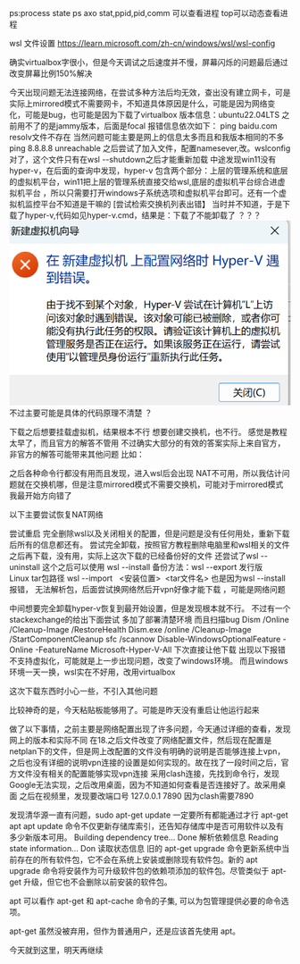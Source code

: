 ps:process state   ps axo stat,ppid,pid,comm 可以查看进程        top可以动态查看进程

wsl   文件设置
https://learn.microsoft.com/zh-cn/windows/wsl/wsl-config

确实virtualbox字很小，但是今天调试之后速度并不慢，屏幕闪烁的问题最后通过改变屏幕比例150%解决

今天出现问题无法连接网络，在尝试多种方法后均无效，查出没有建立网卡，可是实际上mirrored模式不需要网卡，不知道具体原因是什么，可能是因为网络变化，可能是bug，也可能是因为下载了virtualbox
版本信息：ubuntu22.04LTS 之前用不了的是jammy版本，后面是focal
报错信息依次如下：
ping baidu.com   resolv文件不存在        当然问题可能主要是网上的信息太多而且和我版本相同的不多
ping 8.8.8.8    unreachable
之后尝试了加入文件，配置namesever,改。wslconfig  对了，这个文件只有在wsl --shutdown之后才能重新加载
中途发现win11没有hyper-v，在后面的查询中发现，hyper-v 包含两个部分：上层的管理系统和底层的虚拟机平台，win11把上层的管理系统直接交给wsl,底层的虚拟机平台综合进虚拟机平台
，所以只需要打开windows子系统选项和虚拟机平台即可。还有一个虚拟机监控平台不知道是干嘛的
[尝试检索交换机列表出错】
当时并不知道，于是下载了hyper-v,代码如见hyper-v.cmd，结果是：下载了不能卸载了 ？？？   
![image](https://github.com/bluskyfly/ysyx/blob/main/biji/tu1.jpg)
不过主要可能是具体的代码原理不清楚 ？

下载之后想要挂载虚拟机，结果根本不行     想要创建交换机，也不行。    感觉是教程太早了，而且官方的解答不管用
不过确实大部分的有效的答案实际上来自官方，
非官方的解答可能带来其他问题 比如：

之后各种命令行都没有用而且发现，进入wsl后会出现 NAT不可用，所以我估计问题就在交换机哪，但是注意mirrored模式不需要交换机，可能对于mirrored模式我最开始方向错了

以下主要尝试恢复NAT网络

尝试重启
完全删除wsl以及关闭相关的配置，但是问题是没有任何用处，重新下载后所有的信息都还有。
尝试完全卸载，按照官方教程删除电脑里和wsl相关的文件之后再下载，没有用，实际上这次下载的已经备份好的文件
还尝试了wsl --uninstall  这个之后可以使用 wsl --install
备份方法：wsl --export 发行版Linux tar包路径
wsl --import <DistributionName>  <安装位置>  <tar文件名>
也是因为wsl --install 报错， 无法解析包，后面尝试换网络然后开vpn好像才能下载  ，可能是网络问题

中间想要完全卸载hyper-v恢复到最开始设置，但是发现根本就不行。
不过有一个stackexchange的给出下面尝试     多加了部署清楚环境   而且扫描bug
 Dism /Online /Cleanup-Image /RestoreHealth
  Dism.exe /online /Cleanup-Image /StartComponentCleanup
  sfc /scannow
 Disable-WindowsOptionalFeature -Online -FeatureName Microsoft-Hyper-V-All
下次直接让他下载
出现以下报错
不支持虚拟化，可能就是上一步出现问题，改变了windows环境。
而且windows环境一天一换，wsl实在不好用，改用virtualbox

这次下载东西时小心一些，不引入其他问题

比较神奇的是，今天粘贴板能够用了。可能是昨天没有重启让他运行起来

做了以下事情，之前主要是网络配置出现了许多问题，今天通过详细的查看，发现网上的版本和实际不同
在18.之后文件改变了网络配置文件，然后现在配置是netplan下的文件，但是网上改配置的文件没有明确的说明是否能够连接上vpn，之后也没有详细的说明vpn连接的设置是如何实现的。故在找了一段时间之后，官方文件没有相关的配置能够实现vpn连接
采用clash连接，先找到命令行，发现Google无法实现，之后改用桌面，因为不知道如何查看是否连接好了。故采用桌面
之后在视频里，发现要改端口号 127.0.0.1 7890
因为clash需要7890

发现清华源一直有问题，sudo apt-get update 一定要所有都能通过才行
apt-get  apt
apt update 命令不仅更新存储库索引，还告知存储库中是否可用软件以及有多少新版本可用。
Building dependency tree... Done          解析依赖信息
Reading state information... Don          读取状态信息
旧的 apt-get upgrade 命令更新系统中当前存在的所有软件包，它不会在系统上安装或删除现有软件包。新的 apt upgrade 命令将安装作为可升级软件包的依赖项添加的软件包。尽管类似于 apt-get 升级，但它也不会删除以前安装的软件包。

apt 可以看作 apt-get 和 apt-cache 命令的子集, 可以为包管理提供必要的命令选项。

apt-get 虽然没被弃用，但作为普通用户，还是应该首先使用 apt。

今天就到这里，明天再继续
